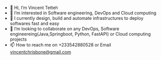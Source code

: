 - 👋 Hi, I’m Vincent Tetteh
- 👀 I’m interested in Software engineering, DevOps and Cloud computing
- 🌱 I currently design, build and automate infrastructures to deploy softwares fast and easy
- 💞️ I’m looking to collaborate on any DevOps, Software engineereing(Java,Springboot, Python, FastAPI) or Cloud computing projects
- 📫 How to reach me on +233542880528 or Email vincentchrisbone@gmail.com

<!---
VIncentTetteh/VIncentTetteh is a ✨ special ✨ repository because its `README.md` (this file) appears on your GitHub profile.
You can click the Preview link to take a look at your changes.
--->
